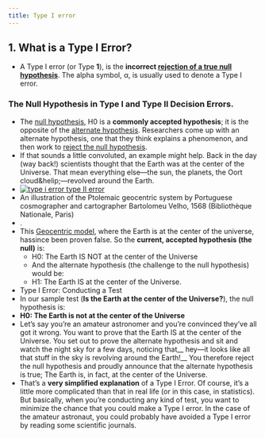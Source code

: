 ```yaml
---
title: Type I error
---
```


## 1. What is a Type I Error?
- A Type I error (or Type **1**), is the **incorrect [rejection of a true null hypothesis](https://www.statisticshowto.com/support-or-reject-null-hypothesis/)**. The alpha symbol, α, is usually used to denote a Type I error.
### The Null Hypothesis in Type I and Type II Decision Errors.
- The [null hypothesis](https://www.statisticshowto.com/probability-and-statistics/null-hypothesis/), H0 is a **commonly accepted hypothesis**; it is the opposite of the [alternate hypothesis](https://www.statisticshowto.com/what-is-an-alternate-hypothesis/). Researchers come up with an alternate hypothesis, one that they think explains a phenomenon, and then work to [reject the null hypothesis](https://www.statisticshowto.com/support-or-reject-null-hypothesis/).
- If that sounds a little convoluted, an example might help. Back in the day (way back!) scientists thought that the Earth was at the center of the Universe. That mean everything else—the sun, the planets, the Oort cloud&helip;—revolved around the Earth.
- [![type i error type II error](https://www.statisticshowto.com/wp-content/uploads/2013/07/earth-300x221.jpg)](https://www.statisticshowto.com/what-is-a-type-i-error)
- An illustration of the Ptolemaic geocentric system by Portuguese cosmographer and cartographer Bartolomeu Velho, 1568 (Bibliothèque Nationale, Paris)
- .
- This [Geocentric model](http://www.universetoday.com/32607/geocentric-model/), where the Earth is at the center of the universe, hassince been proven false. So the **current, accepted hypothesis (the null)** is:
	- H0: The Earth IS NOT at the center of the Universe
	- And the alternate hypothesis (the challenge to the null hypothesis) would be:
	- H1: The Earth IS at the center of the Universe.
- Type I Error: Conducting a Test
- In our sample test (__Is the Earth at the center of the Universe?__), the null hypothesis is:
- **H0: The Earth is not at the center of the Universe**
- Let’s say you’re an amateur astronomer and you’re convinced they’ve all got it wrong. You want to prove that the Earth IS at the center of the Universe. You set out to prove the alternate hypothesis and sit and watch the night sky for a few days, noticing that__ hey—it looks like all that stuff in the sky is revolving around the Earth!__ You therefore reject the null hypothesis and proudly announce that the alternate hypothesis is true; The Earth is, in fact, at the center of the Universe.
- That’s a **very simplified explanation** of a Type I Error. Of course, it’s a little more complicated than that in real life (or in this case, in statistics). But basically, when you’re conducting any kind of test, you want to minimize the chance that you could make a Type I error. In the case of the amateur astronaut, you could probably have avoided a Type I error by reading some scientific journals.